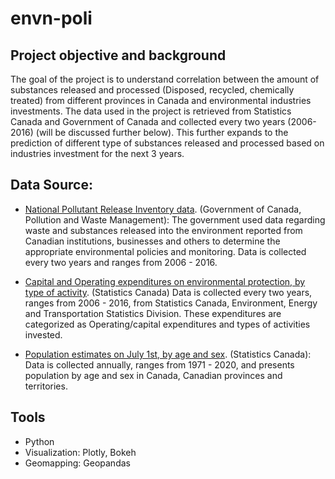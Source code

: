 # envn-poli

## Project objective and background
The goal of the project is to understand correlation between the amount of substances released and processed (Disposed, recycled, chemically treated) from different provinces in Canada and environmental industries investments. 
The data used in the project is retrieved from Statistics Canada and Government of Canada and collected every two years (2006-2016) (will be discussed further below).
This further expands to the prediction of different type of substances released and processed based on industries investment for the next 3 years.

## Data Source: 

* [National Pollutant Release Inventory data](https://www.canada.ca/en/environment-climate-change/services/national-pollutant-release-inventory/using-interpreting-data.html). (Government of Canada, Pollution and Waste Management):
The government used data regarding waste and substances released into the environment reported from Canadian institutions, businesses and others to determine the appropriate environmental policies and monitoring.
Data is collected every two years and ranges from 2006 - 2016.

* [Capital and Operating expenditures on environmental protection, by type of activity](https://www150.statcan.gc.ca/t1/tbl1/en/tv.action?pid=3810004301). (Statistics Canada)
Data is collected every two years, ranges from 2006 - 2016, from Statistics Canada, Environment, Energy and Transportation Statistics Division. 
These expenditures are categorized as Operating/capital expenditures and types of activities invested. 

* [Population estimates on July 1st, by age and sex](https://www150.statcan.gc.ca/t1/tbl1/en/tv.action?pid=1710000501).
(Statistics Canada):
Data is collected annually, ranges from 1971 - 2020, and presents population by age and sex in Canada, Canadian provinces and territories. 


## Tools
* Python 
* Visualization: Plotly, Bokeh
* Geomapping: Geopandas


